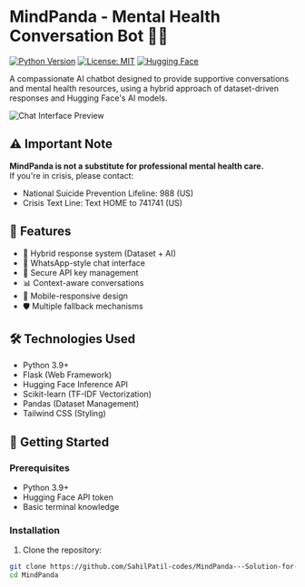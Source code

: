 
# MindPanda - Mental Health Conversation Bot 🤖💬

[![Python Version](https://img.shields.io/badge/python-3.9%2B-blue)](https://www.python.org/)
[![License: MIT](https://img.shields.io/badge/License-MIT-yellow.svg)](https://opensource.org/licenses/MIT)
[![Hugging Face](https://img.shields.io/badge/Hugging%20Face-API-orange)](https://huggingface.co/)

A compassionate AI chatbot designed to provide supportive conversations and mental health resources, using a hybrid approach of dataset-driven responses and Hugging Face's AI models.

![Chat Interface Preview](https://via.placeholder.com/800x400.png?text=Chat+Interface+Preview)

## ⚠️ Important Note
**MindPanda is not a substitute for professional mental health care.**  
If you're in crisis, please contact:  
- National Suicide Prevention Lifeline: 988 (US)  
- Crisis Text Line: Text HOME to 741741 (US)

## 🌟 Features
- 🧠 Hybrid response system (Dataset + AI)
- 💬 WhatsApp-style chat interface
- 🔐 Secure API key management
- 📊 Context-aware conversations
- 📱 Mobile-responsive design
- 🛡️ Multiple fallback mechanisms

## 🛠️ Technologies Used
- Python 3.9+
- Flask (Web Framework)
- Hugging Face Inference API
- Scikit-learn (TF-IDF Vectorization)
- Pandas (Dataset Management)
- Tailwind CSS (Styling)

## 🚀 Getting Started

### Prerequisites
- Python 3.9+
- Hugging Face API token
- Basic terminal knowledge

### Installation
1. Clone the repository:
```bash
git clone https://github.com/SahilPatil-codes/MindPanda---Solution-for-mental-stress.git
cd MindPanda
